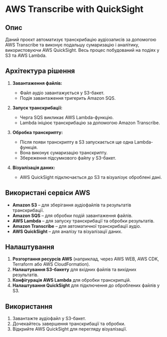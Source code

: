 # AWS Transcribe with QuickSight

## Опис

Даний проєкт автоматизує транскрибацію аудіозаписів за допомогою AWS Transcribe та виконує подальшу сумаризацію і аналітику, використовуючи AWS QuickSight. Весь процес побудований на подіях у S3 та AWS Lambda.

## Архітектура рішення

1. **Завантаження файлів:**
   - Файл аудіо завантажується у S3-бакет.
   - Подія завантаження тригерить Amazon SQS.

2. **Запуск транскрибації:**
   - Черга SQS викликає AWS Lambda-функцію.
   - Lambda ініціює транскрибацію за допомогою Amazon Transcribe.

3. **Обробка транскрипту:**
   - Після появи транскрипту в S3 запускається ще одна Lambda-функція.
   - Вона виконує сумаризацію транскрипту.
   - Збереження підсумкового файлу у S3-бакет.

4. **Візуалізація даних:**
   - AWS QuickSight підключається до S3 та візуалізує оброблені дані.

## Використані сервіси AWS
- **Amazon S3** – для зберігання аудіофайлів та результатів транскрибації.
- **Amazon SQS** – для обробки подій завантаження файлів.
- **AWS Lambda** – для запуску транскрибації та обробки результатів.
- **Amazon Transcribe** – для автоматичної транскрибації аудіо.
- **AWS QuickSight** – для аналізу та візуалізації даних.

## Налаштування
1. **Розгортання ресурсів AWS** (наприклад, через AWS WEB, AWS CDK, Terraform або AWS CloudFormation).
2. **Налаштування S3-бакету** для вхідних файлів та вихідних результатів.
3. **Конфігурація AWS Lambda** для обробки транскрипцій.
4. **Налаштування QuickSight** для підключення до оброблених файлів у S3.

## Використання
1. Завантажте аудіофайл у S3-бакет.
2. Дочекайтесь завершення транскрибації та обробки.
3. Відкрийте AWS QuickSight для перегляду візуалізації.
